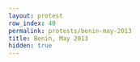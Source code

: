 ```yaml
---
layout: protest
row_index: 40
permalink: protests/benin-may-2013
title: Benin, May 2013
hidden: true
---
```


